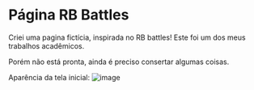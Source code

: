 # Página RB Battles
Criei uma pagina fictícia, inspirada no RB battles! 
Este foi um dos meus trabalhos acadêmicos.

Porém não está pronta, ainda é preciso consertar algumas coisas.


Aparência da tela inicial:
![image](https://github.com/GreatestSteph/Pagina-rbbattles/assets/102835302/a7d0cb75-2f1f-43b5-acbb-5ee8e78d5316)
